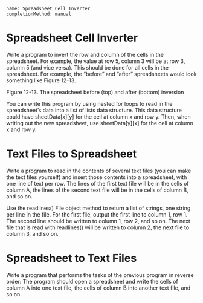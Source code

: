 ```ngMeta
name: Spreadsheet Cell Inverter
completionMethod: manual
```
# Spreadsheet Cell Inverter
Write a program to invert the row and column of the cells in the spreadsheet. For example, the value at row 5, column 3 will be at row 3, column 5 (and vice versa). This should be done for all cells in the spreadsheet. For example, the “before” and “after” spreadsheets would look something like Figure 12-13.

<!-- ![image](assets/79.jpg)
 -->
Figure 12-13. The spreadsheet before (top) and after (bottom) inversion

You can write this program by using nested for loops to read in the spreadsheet’s data into a list of lists data structure. This data structure could have sheetData[x][y] for the cell at column x and row y. Then, when writing out the new spreadsheet, use sheetData[y][x] for the cell at column x and row y.

# Text Files to Spreadsheet
Write a program to read in the contents of several text files (you can make the text files yourself) and insert those contents into a spreadsheet, with one line of text per row. The lines of the first text file will be in the cells of column A, the lines of the second text file will be in the cells of column B, and so on.

Use the readlines() File object method to return a list of strings, one string per line in the file. For the first file, output the first line to column 1, row 1. The second line should be written to column 1, row 2, and so on. The next file that is read with readlines() will be written to column 2, the next file to column 3, and so on.

# Spreadsheet to Text Files
Write a program that performs the tasks of the previous program in reverse order: The program should open a spreadsheet and write the cells of column A into one text file, the cells of column B into another text file, and so on.




